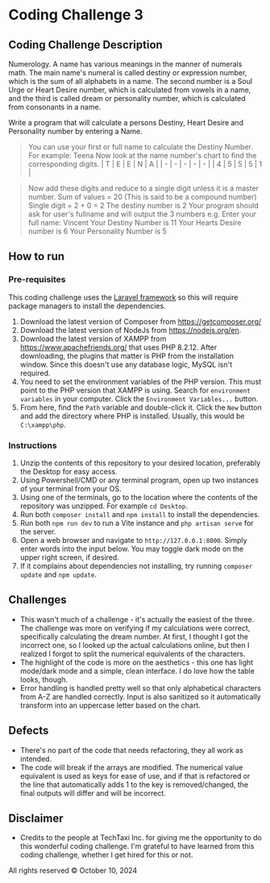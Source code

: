# Coding Challenge 3

## Coding Challenge Description
Numerology. A name has various meanings in the manner of numerals math. The main name's numeral is called destiny or expression number, which is the sum of all alphabets in a name. The second number is a Soul Urge or Heart Desire number, which is calculated from vowels in a name, and the third is called dream or personality number, which is calculated from consonants in a name.

Write a program that will calculate a persons Destiny, Heart Desire and Personality number by entering a Name.

> You can use your first or full name to calculate the Destiny Number.
> For example: Teena
> Now look at the name number's chart to find the corresponding digits.
> | T | E | E | N | A |
> | - | - | - | - | - |
> | 4 | 5 | 5 | 5 | 1 |

> Now add these digits and reduce to a single digit unless it is a master number.
> Sum of values = 20 (This is said to be a compound number)
> Single digit = 2 + 0 = 2
> The destiny number is 2
> Your program should ask for user's fullname and will output the 3 numbers
> e.g.
> Enter your full name: Vincent
> Your Destiny Number is 11
> Your Hearts Desire number is 6
> Your Personality Number is 5

## How to run
### Pre-requisites
This coding challenge uses the [Laravel framework](https://laravel.com/docs/11.x) so this will require package managers to install the dependencies.
1. Download the latest version of Composer from https://getcomposer.org/
2. Download the latest version of NodeJs from https://nodejs.org/en.
3. Download the latest version of XAMPP from https://www.apachefriends.org/ that uses PHP 8.2.12. After downloading, the plugins that matter is PHP from the installation window. Since this doesn't use any database logic, MySQL isn't required.
4. You need to set the environment variables of the PHP version. This must point to the PHP version that XAMPP is using. Search for `environment variables` in your computer. Click the `Environment Variables...` button.
5. From here, find the `Path` variable and double-click it. Click the `New` button and add the directory where PHP is installed. Usually, this would be `C:\xampp\php`.

### Instructions
1. Unzip the contents of this repository to your desired location, preferably the Desktop for easy access.
2. Using Powershell/CMD or any terminal program, open up two instances of your terminal from your OS.
3. Using one of the terminals, go to the location where the contents of the repository was unzipped. For example `cd Desktop`.
4. Run both `composer install` and `npm install` to install the dependencies.
5. Run both `npm run dev` to run a Vite instance and `php artisan serve` for the server.
6. Open a web browser and navigate to `http://127.0.0.1:8000`. Simply enter words into the input below. You may toggle dark mode on the upper right screen, if desired.
7. If it complains about dependencies not installing, try running `composer update` and `npm update`.

## Challenges
- This wasn't much of a challenge - it's actually the easiest of the three. The challenge was more on verifying if my calculations were correct, specifically calculating the dream number. At first, I thought I got the incorrect one, so I looked up the actual calculations online, but then I realized I forgot to split the numerical equivalents of the characters.
- The highlight of the code is more on the aesthetics - this one has light mode/dark mode and a simple, clean interface. I do love how the table looks, though.
- Error handling is handled pretty well so that only alphabetical characters from A-Z are handled correctly. Input is also sanitized so it automatically transform into an uppercase letter based on the chart.

## Defects
- There's no part of the code that needs refactoring, they all work as intended.
- The code will break if the arrays are modified. The numerical value equivalent is used as keys for ease of use, and if that is refactored or the line that automatically adds 1 to the key is removed/changed, the final outputs will differ and will be incorrect.

## Disclaimer
- Credits to the people at TechTaxi Inc. for giving me the opportunity to do this wonderful coding challenge. I'm grateful to have learned from this coding challenge, whether I get hired for this or not.

All rights reserved &copy; October 10, 2024
